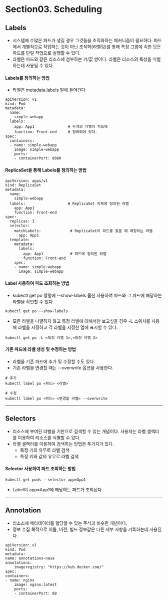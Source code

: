 # Section03. Scheduling

## Labels

- 시스템에 수많은 파드가 생길 경우 그것들을 조직화하는 메커니즘이 필요하다.  파드에서 개별적으로 작업하는 것이 아닌 조직화(라벨링)를 통해 특정 그룹에 속한 모든 파드를 단일 작업으로 실행할 수 있다.
- 라벨은 파드와 같은 리소스에 첨부하는 키/값 쌍이다. 라벨은 리소스의 특성을 식별하는데 사용될 수 있다 

#### Labels를 정의하는 방법

- 라벨은 metadata.labels 밑에 들어간다

```
apiVersion: v1
kind: Pod
metadata:
  name: 
    simple-webapp
  labels: 
    app: App1               # 두개의 라벨이 파드에
    function: Front-end     # 정의되어 있다.
spec:
  containers:
  - name: simple-webapp
    image: simple-webapp
    ports:
    - containerPort: 8080
```

#### ReplicaSet을 통해 Labels를 정의하는 방법

```
apiVersion: apps/v1
kind: ReplicaSet
metadata:
  name: 
    simple-webapp
  labels:                   # ReplicaSet 자체에 정의된 라벨
    app: App1               
    function: Front-end     
spec:
  replicas: 3
  selector:
    matchLabels:             # ReplicaSet이 파드를 찾을 때 매칭하는 라벨
      app: App1
  template:
    metadata:
      labels:
        app: App1            # 파드에 정의된 라벨
        function: Front-end
    spec:
    - name: simple-webapp
      image: simple-webapp
```

#### Label 사용하여 파드 조회하는 방법

- kubectl get po 명령에 --show-labels 옵션 사용하여 파드와 그 파드에 해당하는 라벨을 확인할 수 있다.

```
kubectl get po --show-labels
```

- 모든 라벨을 나열하지 않고 특정 라벨에 대해서만 보고싶을 경우 -L 스위치를 사용해 라벨을 지정하고 각 라벨을 지정한 열에 표시할 수 있다.

```
kubectl get po -L <특정 라벨 1>,<특정 라벨 2>
```

#### 기존 파드에 라벨 생성 및 수정하는 방법

- 라벨을 기존 파드에 추가 및 수정할 수도 있다.
- 기존 라벨을 변경할 때는 --overwrite 옵션을 사용한다.

```
# 추가
kubectl label po <파드> <라벨>

# 수정
kubectl label po <파드> <변경할 라벨> --overwrite
```

---

## Selectors

- 리소스에 부여된 라벨을 기반으로 검색할 수 있는 개념이다. 사용자는 라벨 셀렉터를 이용하여 리소스를 식별할 수 있다.
- 라벨 셀렉터를 이용하여 검색하는 방법은 두가지가 있다.
  - 특정 키의 유무로 라벨 검색
  - 특정 키와 값의 유무로 라벨 검색

#### Selector 사용하여 파드 조회하는 방법

```
kubectl get pods --selector app=App1
```
- Label이 app=App1에 해당하는 파드가 조회된다.

---

## Annotation

- 리소스에 메타데이터를 할당할 수 있는 주석과 비슷한 개념이다.
- 정보 수집 목적으로 이름, 버전, 빌드 정보같은 다른 세부 사항을 기록하는데 사용된다.

```
apiVersion: v1
kind: Pod
metadata:
name: annotations-nasa
annotations:
    imageregistry: "https://hub.docker.com/"
spec:
containers:
- name: nginx
    image: nginx:latest
    ports:
    - containerPort: 80
```